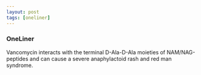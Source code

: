 ```yaml
---
layout: post
tags: [oneliner]
---
```



### OneLiner

Vancomycin interacts with the terminal D-Ala-D-Ala moieties of NAM/NAG-peptides and can cause a severe anaphylactoid rash and red man syndrome.
